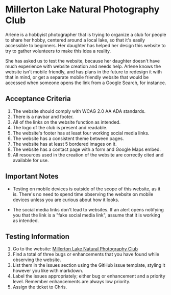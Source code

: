 # Millerton Lake Natural Photography Club

Arlene is a hobbyist photographer that is trying to organize a club for people to share her hobby, centered around a local lake, so that it's easily accessible to beginners. Her daughter has helped her design this website to try to gather volunteers to make this idea a reality.

She has asked us to test the website, because her daughter doesn't have much experience with website creation and needs help. Arlene knows the website isn't mobile friendly, and has plans in the future to redesign it with that in mind, or get a separate mobile friendly website that would be accessed when someone opens the link from a Google Search, for instance.

## Acceptance Criteria
1. The website should comply with WCAG 2.0 AA ADA standards.
2. There is a navbar and footer.
3. All of the links on the website function as intended.
4. The logo of the club is present and readable.
5. The website's footer has at least four working social media links.
6. The website has a consistent theme between pages.
7. The website has at least 5 bordered images on it.
8. The website has a contact page with a form and Google Maps embed. 
9. All resources used in the creation of the website are correctly cited and available for use.

## Important Notes

* Testing on mobile devices is outside of the scope of this website, as it is. There's no need to spend time observing the website on mobile devices unless you are curious about how it looks.

* The social media links don't lead to websites. If an alert opens notifying you that the link is a "fake social media link", assume that it is working as intended.

## Testing Information

1. Go to the website: [Millerton Lake Natural Photography Club](https://christopher-green424.github.io/websiteQAExample1/)
2. Find a total of three bugs or enhancements that you have found while observing the website.
3. List them in the issues section using the GitHub issue template, styling it however you like with markdown.
4. Label the issues appropriately; either bug or enhancement and a priority level. Remember enhancements are always low priority.
5. Assign the ticket to Chris.